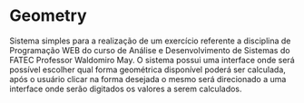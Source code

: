 # Geometry
Sistema simples para a realização de um exercício referente a disciplina de Programação WEB do curso de Análise e Desenvolvimento de Sistemas do FATEC Professor Waldomiro May.
O sistema possui uma interface onde será possível escolher qual forma geométrica disponível poderá ser calculada, após o usuário clicar na forma desejada o mesmo será direcionado a uma interface onde serão digitados os valores a serem calculados.
